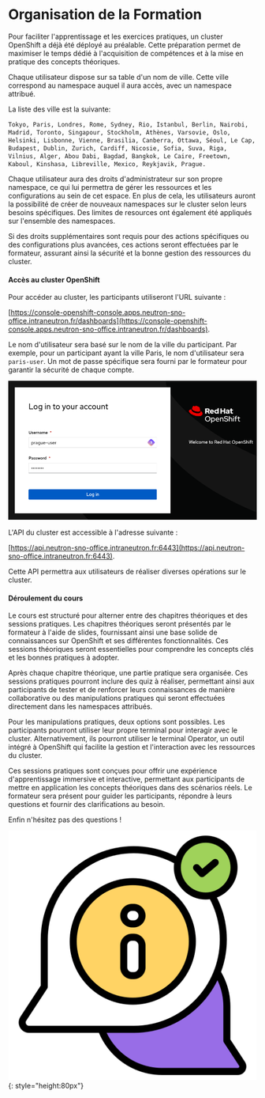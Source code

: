# Organisation de la Formation

Pour faciliter l'apprentissage et les exercices pratiques, un cluster OpenShift a déjà été déployé au préalable. Cette préparation permet de maximiser le temps dédié à l'acquisition de compétences et à la mise en pratique des concepts théoriques.

 Chaque utilisateur dispose sur sa table d'un nom de ville. Cette ville correspond au namespace auquel il aura accès, avec un namespace attribué.

La liste des ville est la suivante:

```shell
Tokyo, Paris, Londres, Rome, Sydney, Rio, Istanbul, Berlin, Nairobi, Madrid, Toronto, Singapour, Stockholm, Athènes, Varsovie, Oslo, Helsinki, Lisbonne, Vienne, Brasilia, Canberra, Ottawa, Séoul, Le Cap, Budapest, Dublin, Zurich, Cardiff, Nicosie, Sofia, Suva, Riga, Vilnius, Alger, Abou Dabi, Bagdad, Bangkok, Le Caire, Freetown, Kaboul, Kinshasa, Libreville, Mexico, Reykjavik, Prague.
```

Chaque utilisateur aura des droits d'administrateur sur son propre namespace, ce qui lui permettra de gérer les ressources et les configurations au sein de cet espace. En plus de cela, les utilisateurs auront la possibilité de créer de nouveaux namespaces sur le cluster selon leurs besoins spécifiques. Des limites de resources ont également été appliqués sur l'ensemble des namespaces.

Si des droits supplémentaires sont requis pour des actions spécifiques ou des configurations plus avancées, ces actions seront effectuées par le formateur, assurant ainsi la sécurité et la bonne gestion des ressources du cluster.

#### Accès au cluster OpenShift

Pour accéder au cluster, les participants utiliseront l'URL suivante :

[https://console-openshift-console.apps.neutron-sno-office.intraneutron.fr/dashboards](https://console-openshift-console.apps.neutron-sno-office.intraneutron.fr/dashboards).

Le nom d'utilisateur sera basé sur le nom de la ville du participant. Par exemple, pour un participant ayant la ville Paris, le nom d'utilisateur sera `paris-user`. Un mot de passe spécifique sera fourni par le formateur pour garantir la sécurité de chaque compte.

![prague user](./images/prague-user.png)

L'API du cluster est accessible à l'adresse suivante :

[https://api.neutron-sno-office.intraneutron.fr:6443](https://api.neutron-sno-office.intraneutron.fr:6443).

Cette API permettra aux utilisateurs de réaliser diverses opérations sur le cluster.

#### Déroulement du cours

Le cours est structuré pour alterner entre des chapitres théoriques et des sessions pratiques. Les chapitres théoriques seront présentés par le formateur à l'aide de slides, fournissant ainsi une base solide de connaissances sur OpenShift et ses différentes fonctionnalités. Ces sessions théoriques seront essentielles pour comprendre les concepts clés et les bonnes pratiques à adopter.

Après chaque chapitre théorique, une partie pratique sera organisée. Ces sessions pratiques pourront inclure des quiz à réaliser, permettant ainsi aux participants de tester et de renforcer leurs connaissances de manière collaborative ou des manipulations pratiques qui seront effectuées directement dans les namespaces attribués.

Pour les manipulations pratiques, deux options sont possibles. Les participants pourront utiliser leur propre terminal pour interagir avec le cluster. Alternativement, ils pourront utiliser le terminal Operator, un outil intégré à OpenShift qui facilite la gestion et l'interaction avec les ressources du cluster.

Ces sessions pratiques sont conçues pour offrir une expérience d'apprentissage immersive et interactive, permettant aux participants de mettre en application les concepts théoriques dans des scénarios réels. Le formateur sera présent pour guider les participants, répondre à leurs questions et fournir des clarifications au besoin.

Enfin n'hésitez pas des questions !

![container stack](./images/chat.png){: style="height:80px"}
